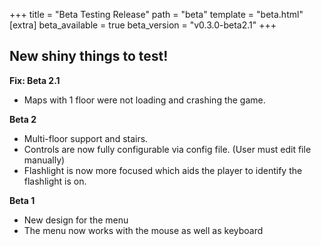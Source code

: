 +++
title = "Beta Testing Release"
path = "beta"
template = "beta.html"
[extra]
beta_available = true
beta_version = "v0.3.0-beta2.1"
+++

## New shiny things to test!

**Fix: Beta 2.1**

* Maps with 1 floor were not loading and crashing the game.

**Beta 2**

* Multi-floor support and stairs.
* Controls are now fully configurable via config file. (User must edit file manually)
* Flashlight is now more focused which aids the player to identify the flashlight is on.

**Beta 1**

* New design for the menu
* The menu now works with the mouse as well as keyboard
